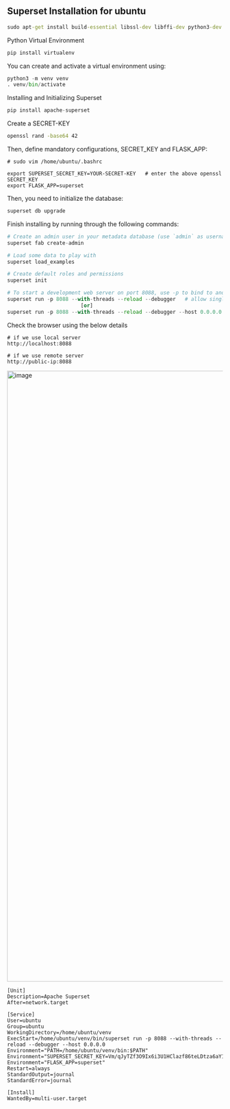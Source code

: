 ## Superset Installation for ubuntu

```cmd
sudo apt-get install build-essential libssl-dev libffi-dev python3-dev python3-pip libsasl2-dev libldap2-dev default-libmysqlclient-dev
```
Python Virtual Environment
```py
pip install virtualenv
```
You can create and activate a virtual environment using:
```py
python3 -m venv venv
. venv/bin/activate
```
Installing and Initializing Superset
```py
pip install apache-superset
```
Create a SECRET-KEY
```cmd
openssl rand -base64 42
```
Then, define mandatory configurations, SECRET_KEY and FLASK_APP:
```env
# sudo vim /home/ubuntu/.bashrc

export SUPERSET_SECRET_KEY=YOUR-SECRET-KEY   # enter the above openssl SECRET_KEY
export FLASK_APP=superset
```
Then, you need to initialize the database:
```py
superset db upgrade
```
Finish installing by running through the following commands:
```py
# Create an admin user in your metadata database (use `admin` as username to be able to load the examples)
superset fab create-admin

# Load some data to play with
superset load_examples

# Create default roles and permissions
superset init

# To start a development web server on port 8088, use -p to bind to another port
superset run -p 8088 --with-threads --reload --debugger   # allow single host
                        [or]
superset run -p 8088 --with-threads --reload --debugger --host 0.0.0.0   # allow all hosts
```
Check the browser using the below details
```
# if we use local server
http://localhost:8088

# if we use remote server
http://public-ip:8088
```
<img width="1426" alt="image" src="https://github.com/user-attachments/assets/f0ed109c-632a-426f-aa2e-9424c0986a42" />


```service
[Unit]
Description=Apache Superset
After=network.target

[Service]
User=ubuntu
Group=ubuntu
WorkingDirectory=/home/ubuntu/venv
ExecStart=/home/ubuntu/venv/bin/superset run -p 8088 --with-threads --reload --debugger --host 0.0.0.0
Environment="PATH=/home/ubuntu/venv/bin:$PATH"
Environment="SUPERSET_SECRET_KEY=Vm/qJyTZf3O9Ix6i3U1HClazf86teLDtza6aY1IVfUzA8Y054PvoIiZX"
Environment="FLASK_APP=superset"
Restart=always
StandardOutput=journal
StandardError=journal

[Install]
WantedBy=multi-user.target
```

